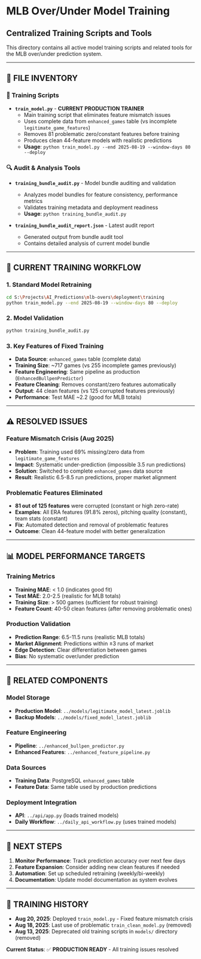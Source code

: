 # MLB Over/Under Model Training

## Centralized Training Scripts and Tools

This directory contains all active model training scripts and related tools for the MLB over/under prediction system.

---

## 📁 **FILE INVENTORY**

### **🤖 Training Scripts**

- **`train_model.py`** - **CURRENT PRODUCTION TRAINER**
  - Main training script that eliminates feature mismatch issues
  - Uses complete data from `enhanced_games` table (vs incomplete `legitimate_game_features`)
  - Removes 81 problematic zero/constant features before training
  - Produces clean 44-feature models with realistic predictions
  - **Usage**: `python train_model.py --end 2025-08-19 --window-days 80 --deploy`

### **🔍 Audit & Analysis Tools**

- **`training_bundle_audit.py`** - Model bundle auditing and validation

  - Analyzes model bundles for feature consistency, performance metrics
  - Validates training metadata and deployment readiness
  - **Usage**: `python training_bundle_audit.py`

- **`training_bundle_audit_report.json`** - Latest audit report
  - Generated output from bundle audit tool
  - Contains detailed analysis of current model bundle

---

## 🎯 **CURRENT TRAINING WORKFLOW**

### **1. Standard Model Retraining**

```bash
cd S:\Projects\AI_Predictions\mlb-overs\deployment\training
python train_model.py --end 2025-08-19 --window-days 80 --deploy
```

### **2. Model Validation**

```bash
python training_bundle_audit.py
```

### **3. Key Features of Fixed Training**

- **Data Source**: `enhanced_games` table (complete data)
- **Training Size**: ~717 games (vs 255 incomplete games previously)
- **Feature Engineering**: Same pipeline as production (`EnhancedBullpenPredictor`)
- **Feature Cleaning**: Removes constant/zero features automatically
- **Output**: 44 clean features (vs 125 corrupted features previously)
- **Performance**: Test MAE ~2.2 (good for MLB totals)

---

## ⚠️ **RESOLVED ISSUES**

### **Feature Mismatch Crisis (Aug 2025)**

- **Problem**: Training used 69% missing/zero data from `legitimate_game_features`
- **Impact**: Systematic under-prediction (impossible 3.5 run predictions)
- **Solution**: Switched to complete `enhanced_games` data source
- **Result**: Realistic 6.5-8.5 run predictions, proper market alignment

### **Problematic Features Eliminated**

- **81 out of 125 features** were corrupted (constant or high zero-rate)
- **Examples**: All ERA features (91.8% zeros), pitching quality (constant), team stats (constant)
- **Fix**: Automated detection and removal of problematic features
- **Outcome**: Clean 44-feature model with better generalization

---

## 📊 **MODEL PERFORMANCE TARGETS**

### **Training Metrics**

- **Training MAE**: < 1.0 (indicates good fit)
- **Test MAE**: 2.0-2.5 (realistic for MLB totals)
- **Training Size**: > 500 games (sufficient for robust training)
- **Feature Count**: 40-50 clean features (after removing problematic ones)

### **Production Validation**

- **Prediction Range**: 6.5-11.5 runs (realistic MLB totals)
- **Market Alignment**: Predictions within ±3 runs of market
- **Edge Detection**: Clear differentiation between games
- **Bias**: No systematic over/under prediction

---

## 🔗 **RELATED COMPONENTS**

### **Model Storage**

- **Production Model**: `../models/legitimate_model_latest.joblib`
- **Backup Models**: `../models/fixed_model_latest.joblib`

### **Feature Engineering**

- **Pipeline**: `../enhanced_bullpen_predictor.py`
- **Enhanced Features**: `../enhanced_feature_pipeline.py`

### **Data Sources**

- **Training Data**: PostgreSQL `enhanced_games` table
- **Feature Data**: Same table used by production predictions

### **Deployment Integration**

- **API**: `../api/app.py` (loads trained models)
- **Daily Workflow**: `../daily_api_workflow.py` (uses trained models)

---

## 🚀 **NEXT STEPS**

1. **Monitor Performance**: Track prediction accuracy over next few days
2. **Feature Expansion**: Consider adding new clean features if needed
3. **Automation**: Set up scheduled retraining (weekly/bi-weekly)
4. **Documentation**: Update model documentation as system evolves

---

## 📝 **TRAINING HISTORY**

- **Aug 20, 2025**: Deployed `train_model.py` - Fixed feature mismatch crisis
- **Aug 18, 2025**: Last use of problematic `train_clean_model.py` (removed)
- **Aug 13, 2025**: Deprecated old training scripts in `models/` directory (removed)

**Current Status**: ✅ **PRODUCTION READY** - All training issues resolved
